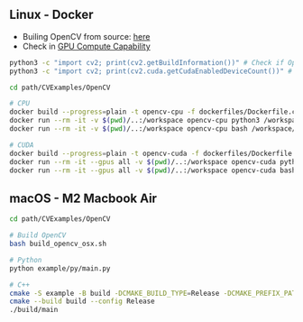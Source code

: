 ## Linux - Docker
- Builing OpenCV from source: [here](https://docs.opencv.org/4.7.0/d2/de6/tutorial_py_setup_in_ubuntu.html)
- Check in [GPU Compute Capability](https://developer.nvidia.com/cuda-gpus)
```bash
python3 -c "import cv2; print(cv2.getBuildInformation())" # Check if OpenCV build information
python3 -c "import cv2; print(cv2.cuda.getCudaEnabledDeviceCount())" # Check if CUDA is enabled

cd path/CVExamples/OpenCV

# CPU
docker build --progress=plain -t opencv-cpu -f dockerfiles/Dockerfile.cpu .
docker run --rm -it -v $(pwd)/..:/workspace opencv-cpu python3 /workspace/OpenCV/example/py/main.py
docker run --rm -it -v $(pwd)/..:/workspace opencv-cpu bash /workspace/OpenCV/example/run.sh

# CUDA
docker build --progress=plain -t opencv-cuda -f dockerfiles/Dockerfile.cuda .
docker run --rm -it --gpus all -v $(pwd)/..:/workspace opencv-cuda python3 /workspace/OpenCV/example/py/main.py
docker run --rm -it --gpus all -v $(pwd)/..:/workspace opencv-cuda bash /workspace/OpenCV/example/run.sh
```


## macOS - M2 Macbook Air
```bash
cd path/CVExamples/OpenCV

# Build OpenCV
bash build_opencv_osx.sh

# Python
python example/py/main.py

# C++
cmake -S example -B build -DCMAKE_BUILD_TYPE=Release -DCMAKE_PREFIX_PATH=$OPENCV_INSTALL_DIR
cmake --build build --config Release
./build/main
```
